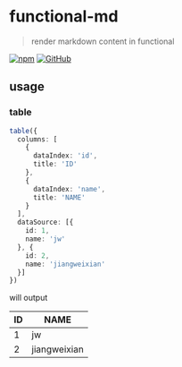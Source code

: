# functional-md
> render markdown content in functional

[![npm](https://img.shields.io/npm/v/functional-md)](https://github.com/JiangWeixian/templates/tree/master/packages/core) [![GitHub](https://img.shields.io/github/license/jiangweixian/functional-md)](https://github.com/JiangWeixian/templates/tree/master/packages/ts-lib-template)


## usage

### table

```ts
table({
  columns: [
    {
      dataIndex: 'id',
      title: 'ID'
    },
    {
      dataIndex: 'name',
      title: 'NAME'
    }
  ],
  dataSource: [{
    id: 1,
    name: 'jw'
  }, {
    id: 2,
    name: 'jiangweixian'
  }]
})
```

will output

|ID|NAME|
|-----|-----|
|1|jw|
|2|jiangweixian|
